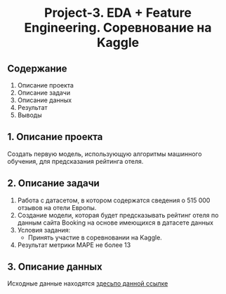 # <center>Project-3. EDA + Feature Engineering. Соревнование на Kaggle</center> 

## Содержание

1. Описание проекта
2. Описание задачи
3. Описание данных
4. Результат
5. Выводы

## 1. Описание проекта

Создать первую модель, использующую алгоритмы машинного обучения, для предсказания рейтинга отеля.

## 2. Описание задачи

1.  Работа с датасетом, в котором содержатся сведения о 515 000 отзывов на отели Европы.
2.  Создание модели, которая будет предсказывать рейтинг отеля по данным сайта Booking на основе имеющихся в датасете данных
3. Условия задания:
      * Принять участие в соревновании на Kaggle.
4. Результат метрики MAPE не более 13

## 3. Описание данных

Исходные данные находятся [здесьпо данной ссылке](https://www.kaggle.com/competitions/sf-booking/data)